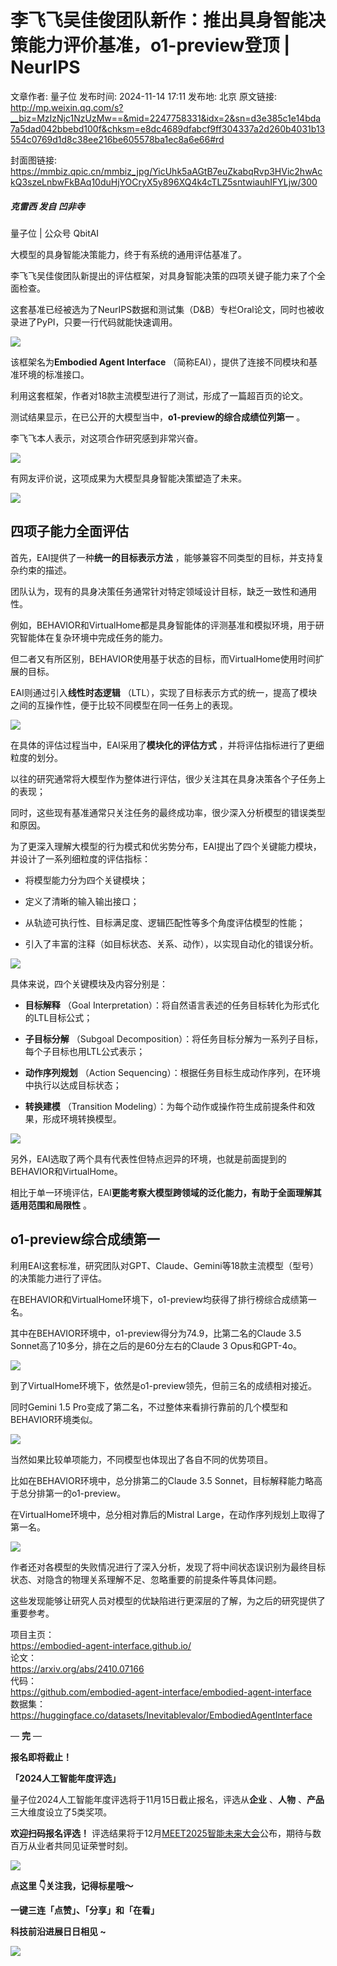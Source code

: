 # 李飞飞吴佳俊团队新作：推出具身智能决策能力评价基准，o1-preview登顶 | NeurIPS

文章作者: 量子位
发布时间: 2024-11-14 17:11
发布地: 北京
原文链接: http://mp.weixin.qq.com/s?__biz=MzIzNjc1NzUzMw==&mid=2247758331&idx=2&sn=d3e385c1e14bda7a5dad042bbebd100f&chksm=e8dc4689dfabcf9ff304337a2d260b4031b13554c0769d1d8c38ee216be605578ba1ec8a6e66#rd

封面图链接: https://mmbiz.qpic.cn/mmbiz_jpg/YicUhk5aAGtB7euZkabqRvp3HVic2hwAckQ3szeLnbwFkBAq10duHjYOCryX5y896XQ4k4cTLZ5sntwiauhIFYLjw/300

##### 克雷西 发自 凹非寺  
量子位 | 公众号 QbitAI

大模型的具身智能决策能力，终于有系统的通用评估基准了。

李飞飞吴佳俊团队新提出的评估框架，对具身智能决策的四项关键子能力来了个全面检查。

这套基准已经被选为了NeurIPS数据和测试集（D&B）专栏Oral论文，同时也被收录进了PyPI，只要一行代码就能快速调用。

![](https://mmbiz.qpic.cn/mmbiz_png/YicUhk5aAGtB7euZkabqRvp3HVic2hwAckWlT4YxWh8iapxfgTZorQLKE9GAyzNM2C20bZsibvjpjz8RU1T8WU9onQ/640?wx_fmt=png&from=appmsg)

该框架名为**Embodied Agent Interface** （简称EAI），提供了连接不同模块和基准环境的标准接口。

利用这套框架，作者对18款主流模型进行了测试，形成了一篇超百页的论文。

测试结果显示，在已公开的大模型当中，**o1-preview的综合成绩位列第一** 。

李飞飞本人表示，对这项合作研究感到非常兴奋。

![](https://mmbiz.qpic.cn/mmbiz_png/YicUhk5aAGtB7euZkabqRvp3HVic2hwAckbEv41tFUAQmLKdLFvScG6lQCCarbRYePyjBicoRRuGNR24VB8AUuy3g/640?wx_fmt=png&from=appmsg)

有网友评价说，这项成果为大模型具身智能决策塑造了未来。

![](https://mmbiz.qpic.cn/mmbiz_png/YicUhk5aAGtB7euZkabqRvp3HVic2hwAckJnJ2iaJb6w9ArOvicUSvnMiakxxxBFKEhM94e7cYKibiaQllX0Uebdz6MvQ/640?wx_fmt=png&from=appmsg)

## 四项子能力全面评估

首先，EAI提供了一种**统一的目标表示方法** ，能够兼容不同类型的目标，并支持复杂约束的描述。

团队认为，现有的具身决策任务通常针对特定领域设计目标，缺乏一致性和通用性。

例如，BEHAVIOR和VirtualHome都是具身智能体的评测基准和模拟环境，用于研究智能体在复杂环境中完成任务的能力。

但二者又有所区别，BEHAVIOR使用基于状态的目标，而VirtualHome使用时间扩展的目标。

EAI则通过引入**线性时态逻辑** （LTL），实现了目标表示方式的统一，提高了模块之间的互操作性，便于比较不同模型在同一任务上的表现。

![](https://mmbiz.qpic.cn/mmbiz_png/YicUhk5aAGtB7euZkabqRvp3HVic2hwAck9yPAf51BxsIoV9SyEZXeQNwwRIy36w7sNIjibgXXI7WjWN6RySGfoHg/640?wx_fmt=png&from=appmsg)

在具体的评估过程当中，EAI采用了**模块化的评估方式** ，并将评估指标进行了更细粒度的划分。

以往的研究通常将大模型作为整体进行评估，很少关注其在具身决策各个子任务上的表现；

同时，这些现有基准通常只关注任务的最终成功率，很少深入分析模型的错误类型和原因。

为了更深入理解大模型的行为模式和优劣势分布，EAI提出了四个关键能力模块，并设计了一系列细粒度的评估指标：

  * 将模型能力分为四个关键模块；

  * 定义了清晰的输入输出接口；

  * 从轨迹可执行性、目标满足度、逻辑匹配性等多个角度评估模型的性能；

  * 引入了丰富的注释（如目标状态、关系、动作），以实现自动化的错误分析。

![](https://mmbiz.qpic.cn/mmbiz_png/YicUhk5aAGtB7euZkabqRvp3HVic2hwAckmvc8M97ibH8LUP1hwj8QYmwYXv42eicSJdiaq9AdDV94gXPInf6TDpBSQ/640?wx_fmt=png&from=appmsg)

具体来说，四个关键模块及内容分别是：

  * **目标解释** （Goal Interpretation）：将自然语言表述的任务目标转化为形式化的LTL目标公式；

  * **子目标分解** （Subgoal Decomposition）：将任务目标分解为一系列子目标，每个子目标也用LTL公式表示；

  * **动作序列规划** （Action Sequencing）：根据任务目标生成动作序列，在环境中执行以达成目标状态；

  * **转换建模** （Transition Modeling）：为每个动作或操作符生成前提条件和效果，形成环境转换模型。

![](https://mmbiz.qpic.cn/mmbiz_png/YicUhk5aAGtB7euZkabqRvp3HVic2hwAckS6ibGKmZNiazb5gz4N0iaiayWFMEU5Dmu8tyqO93h8IEz0xQEBBhGZyY7Q/640?wx_fmt=png&from=appmsg)

另外，EAI选取了两个具有代表性但特点迥异的环境，也就是前面提到的BEHAVIOR和VirtualHome。

相比于单一环境评估，EAI**更能考察大模型跨领域的泛化能力，有助于全面理解其适用范围和局限性** 。

## o1-preview综合成绩第一

利用EAI这套标准，研究团队对GPT、Claude、Gemini等18款主流模型（型号）的决策能力进行了评估。

在BEHAVIOR和VirtualHome环境下，o1-preview均获得了排行榜综合成绩第一名。

其中在BEHAVIOR环境中，o1-preview得分为74.9，比第二名的Claude 3.5
Sonnet高了10多分，排在之后的是60分左右的Claude 3 Opus和GPT-4o。

![](https://mmbiz.qpic.cn/mmbiz_png/YicUhk5aAGtB7euZkabqRvp3HVic2hwAckpm52eX25gDEDSRonrwAPl0ZuHrTR01HibBJYb40UWhsPjCNicjP35g2g/640?wx_fmt=png&from=appmsg)

到了VirtualHome环境下，依然是o1-preview领先，但前三名的成绩相对接近。

同时Gemini 1.5 Pro变成了第二名，不过整体来看排行靠前的几个模型和BEHAVIOR环境类似。

![](https://mmbiz.qpic.cn/mmbiz_png/YicUhk5aAGtB7euZkabqRvp3HVic2hwAckRl9nECqic4NGmdPxe0e905S2G4rtJJEM6jqzex5iaicKoJHcibiciaSzgeCw/640?wx_fmt=png&from=appmsg)

当然如果比较单项能力，不同模型也体现出了各自不同的优势项目。

比如在BEHAVIOR环境中，总分排第二的Claude 3.5 Sonnet，目标解释能力略高于总分排第一的o1-preview。

在VirtualHome环境中，总分相对靠后的Mistral Large，在动作序列规划上取得了第一名。

![](https://mmbiz.qpic.cn/mmbiz_png/YicUhk5aAGtB7euZkabqRvp3HVic2hwAckQqYyG3Pj1IPHB3yrnoVLxicuoVhjLa1wJUyoYjZQBRcrkvSspV5Y1hw/640?wx_fmt=png&from=appmsg)

作者还对各模型的失败情况进行了深入分析，发现了将中间状态误识别为最终目标状态、对隐含的物理关系理解不足、忽略重要的前提条件等具体问题。

这些发现能够让研究人员对模型的优缺陷进行更深层的了解，为之后的研究提供了重要参考。

项目主页：  
https://embodied-agent-interface.github.io/  
论文：  
https://arxiv.org/abs/2410.07166  
代码：  
https://github.com/embodied-agent-interface/embodied-agent-interface  
数据集：  
https://huggingface.co/datasets/Inevitablevalor/EmbodiedAgentInterface

— **完** —

**报名即将截止！**

**「2024人工智能年度评选」**

量子位2024人工智能年度评选将于11月15日截止报名，评选从**企业** 、**人物** 、**产品** 三大维度设立了5类奖项。

**欢迎扫码报名评选！**
评选结果将于12月[MEET2025智能未来大会](http://mp.weixin.qq.com/s?__biz=MzIzNjc1NzUzMw==&mid=2247757040&idx=1&sn=cc815025a945a0ea4f815a000c6e49ab&chksm=e8dc5b82dfabd294afe9c58b3a9016adacb91f5cdf5d5bcbfe2ac9aa63fd232835f7ecb17f6f&scene=21#wechat_redirect)公布，期待与数百万从业者共同见证荣誉时刻。

![](https://mmbiz.qpic.cn/mmbiz_png/YicUhk5aAGtAOVibXbw5eUnvqbCic6T1OKtFJzFhIdiauXic5xgYVG2LogYPX94d9GO5yiaQKicPFPUwgM30w350XNfIQ/640?wx_fmt=png&from=appmsg)

**点这里 👇关注我，记得标星哦～**

**一键三连「点赞」、「分享」和「在看」**

**科技前沿进展日日相见 ~**

![](https://mmbiz.qpic.cn/mmbiz_svg/g9RQicMD01M0tYoRQT2cMQRmPS5ZDyrrfzeksiay90KaDzlGBH61icqHxmgFKfvfXtVuwTHV740CDLAaXU1LIfZyoJEpYKcRIiaE/640?wx_fmt=svg)

